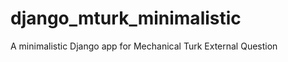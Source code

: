 django_mturk_minimalistic
=========================

A minimalistic Django app for Mechanical Turk External Question
